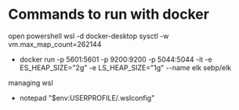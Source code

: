 # Commands to run with docker

open powershell
wsl -d docker-desktop
sysctl -w vm.max_map_count=262144
-  docker run -p 5601:5601 -p 9200:9200 -p 5044:5044 -it -e ES_HEAP_SIZE="2g" -e LS_HEAP_SIZE="1g" --name elk sebp/elk

managing wsl 
- notepad "$env:USERPROFILE/.wslconfig"
